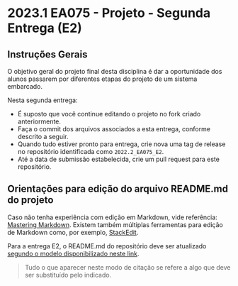 # 2023.1 EA075 - Projeto - Segunda Entrega (E2)

## Instruções Gerais

O objetivo geral do projeto final desta disciplina é dar a oportunidade dos alunos passarem por diferentes etapas do projeto de um sistema embarcado.

Nesta segunda entrega:
 * É suposto que você continue editando o projeto no fork criado anteriormente.
 * Faça o commit dos arquivos associados a esta entrega, conforme descrito a seguir.
 * Quando tudo estiver pronto para entrega, crie nova uma tag de release no repositório identificada como `2022.2_EA075_E2`.
 * Até a data de submissão estabelecida, crie um pull request para este repositório.

## Orientações para edição do arquivo README.md do projeto

Caso não tenha experiência com edição em Markdown, vide referência: [Mastering Markdown](https://guides.github.com/features/mastering-markdown/).
Existem também múltiplas ferramentas para edição de Markdown como, por exemplo, [StackEdit](https://stackedit.io/).

Para a entrega E2, o README.md do repositório deve ser atualizado [segundo o modelo disponibilizado neste link](https://github.com/pdpcosta/ea075-2023.1/blob/main/templates/ea075-E2-template.md).

> Tudo o que aparecer neste modo de citação se refere a algo que deve ser substituído pelo indicado. 
